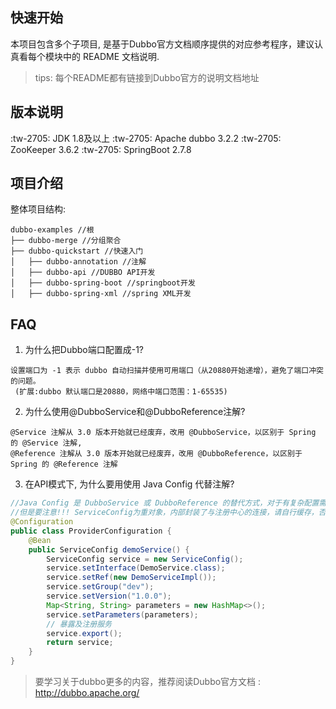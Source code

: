 ## 快速开始
本项目包含多个子项目, 是基于Dubbo官方文档顺序提供的对应参考程序，建议认真看每个模块中的 README 文档说明.

> tips: 每个README都有链接到Dubbo官方的说明文档地址

## 版本说明
 :tw-2705: JDK 1.8及以上
 :tw-2705: Apache dubbo 3.2.2
 :tw-2705: ZooKeeper 3.6.2
 :tw-2705: SpringBoot 2.7.8

## 项目介绍
整体项目结构:
```text
dubbo-examples //根
├── dubbo-merge //分组聚合
├── dubbo-quickstart //快速入门
│   ├── dubbo-annotation //注解
│   ├── dubbo-api //DUBBO API开发
│   ├── dubbo-spring-boot //springboot开发
│   ├── dubbo-spring-xml //spring XML开发
```

## FAQ
1. 为什么把Dubbo端口配置成-1?
```text
设置端口为 -1 表示 dubbo 自动扫描并使用可用端口（从20880开始递增），避免了端口冲突的问题。
 (扩展:dubbo 默认端口是20880，网络中端口范围：1-65535)
```
2. 为什么使用@DubboService和@DubboReference注解?
```text
@Service 注解从 3.0 版本开始就已经废弃，改用 @DubboService，以区别于 Spring 的 @Service 注解,
@Reference 注解从 3.0 版本开始就已经废弃，改用 @DubboReference，以区别于 Spring 的 @Reference 注解
```
3. 在API模式下, 为什么要用使用 Java Config 代替注解?
```java
//Java Config 是 DubboService 或 DubboReference 的替代方式，对于有复杂配置需求的服务建议使用这种方式。
//但是要注意!!! ServiceConfig为重对象，内部封装了与注册中心的连接，请自行缓存，否则可能造成内存和连接泄漏
@Configuration
public class ProviderConfiguration {
    @Bean
    public ServiceConfig demoService() {
        ServiceConfig service = new ServiceConfig();
        service.setInterface(DemoService.class);
        service.setRef(new DemoServiceImpl());
        service.setGroup("dev");
        service.setVersion("1.0.0");
        Map<String, String> parameters = new HashMap<>();
        service.setParameters(parameters);
        // 暴露及注册服务
        service.export();
        return service;
    }
}
```


> 要学习关于dubbo更多的内容，推荐阅读Dubbo官方文档 : http://dubbo.apache.org/ 
